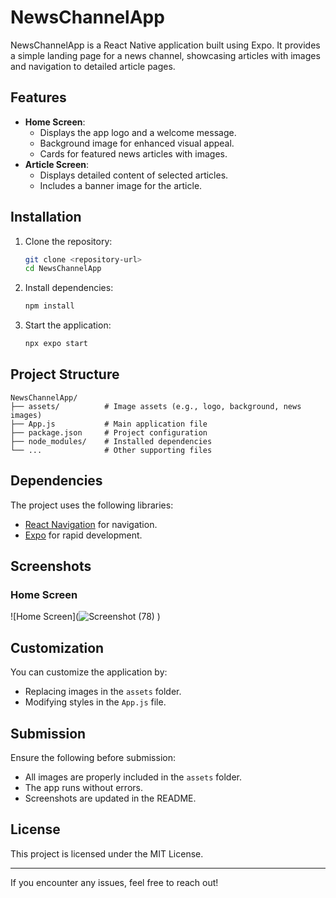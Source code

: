 # NewsChannelApp

NewsChannelApp is a React Native application built using Expo. It provides a simple landing page for a news channel, showcasing articles with images and navigation to detailed article pages.

## Features
- **Home Screen**:
  - Displays the app logo and a welcome message.
  - Background image for enhanced visual appeal.
  - Cards for featured news articles with images.
- **Article Screen**:
  - Displays detailed content of selected articles.
  - Includes a banner image for the article.

## Installation

1. Clone the repository:
   ```bash
   git clone <repository-url>
   cd NewsChannelApp
   ```

2. Install dependencies:
   ```bash
   npm install
   ```

3. Start the application:
   ```bash
   npx expo start
   ```

## Project Structure
```
NewsChannelApp/
├── assets/          # Image assets (e.g., logo, background, news images)
├── App.js           # Main application file
├── package.json     # Project configuration
├── node_modules/    # Installed dependencies
└── ...              # Other supporting files
```

## Dependencies
The project uses the following libraries:
- [React Navigation](https://reactnavigation.org/) for navigation.
- [Expo](https://expo.dev/) for rapid development.

## Screenshots
### Home Screen
![Home Screen](![Screenshot (78)](https://github.com/user-attachments/assets/e52cd807-e42f-4c1b-892b-a0a86c18cab8)
)

## Customization
You can customize the application by:
- Replacing images in the `assets` folder.
- Modifying styles in the `App.js` file.

## Submission
Ensure the following before submission:
- All images are properly included in the `assets` folder.
- The app runs without errors.
- Screenshots are updated in the README.

## License
This project is licensed under the MIT License.

---

If you encounter any issues, feel free to reach out!

